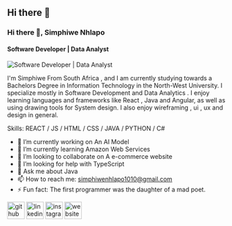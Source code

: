 ## Hi there 👋

### Hi there 👋, Simphiwe Nhlapo
#### Software Developer | Data Analyst 
![Software Developer | Data Analyst ](https://media.licdn.com/dms/image/D4D16AQECmfx4GOVNKg/profile-displaybackgroundimage-shrink_350_1400/0/1703189348748?e=1727913600&v=beta&t=nc4aCFt6z2Ph0P_S7eoTmtA38U7_p8AiDcuLTDDOa2w)

I'm Simphiwe From South Africa , and I am currently studying towards a Bachelors Degree in Information Technology in the North-West University. I specialize mostly in Software Development and Data Analytics . I enjoy learning languages  and frameworks like React , Java and Angular, as well as using drawing tools for System design. I also enjoy wireframing , ui , ux and design in general.

Skills:  REACT / JS / HTML / CSS   / JAVA / PYTHON / C#

- 🔭 I’m currently working on An AI Model 
- 🌱 I’m currently learning Amazon Web Services 
- 👯 I’m looking to collaborate on A e-commerce website 
- 🤔 I’m looking for help with TypeScript 
- 💬 Ask me about Java 
- 📫 How to reach me: simphiwenhlapo1010@gmail.com 
- ⚡ Fun fact: The first programmer was the daughter of a mad poet. 


[<img src='https://cdn.jsdelivr.net/npm/simple-icons@3.0.1/icons/github.svg' alt='github' height='40'>](https://github.com/SimphiweNhlapo)  [<img src='https://cdn.jsdelivr.net/npm/simple-icons@3.0.1/icons/linkedin.svg' alt='linkedin' height='40'>](https://www.linkedin.com/in/www.linkedin.com/in/simphiwe-nhlapo-022131211/)  [<img src='https://cdn.jsdelivr.net/npm/simple-icons@3.0.1/icons/instagram.svg' alt='instagram' height='40'>](https://www.instagram.com/https://www.instagram.com/savvy.blvck//)  [<img src='https://cdn.jsdelivr.net/npm/simple-icons@3.0.1/icons/icloud.svg' alt='website' height='40'>](https://savvy031.github.io/SimphiwePersonalWeb.github.io/)  

